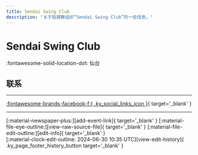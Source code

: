 ```yaml
---
title: Sendai Swing Club
description: "关于摇摆舞组织“Sendai Swing Club”的一些信息。"
---
```


# Sendai Swing Club

:fontawesome-solid-location-dot: 仙台  


## 联系


---

 [:fontawesome-brands-facebook-f:{ .ky_social_links_icon }](https://www.facebook.com/groups/160791833988109){ target='_blank' }

---

<div class="ky_page_footer" markdown>
<div class="ky_page_footer_trailing" markdown="span">
[:material-newspaper-plus:][add-event-link]{ target='_blank' }
[:material-file-eye-outline:][view-raw-source-file]{ target='_blank' }
[:material-file-edit-outline:][edit-info]{ target='_blank' }
</div>
<div class="ky_page_footer_leading" markdown="span">
[:material-clock-edit-outline: 2024-06-30 10:35 UTC][view-edit-history]{ .ky_page_footer_history_button target='_blank' }
</div>
</div>

[add-event-link]: https://github.com/swingdance/events/issues/new?assignees=&labels=add+event&projects=&template=02-add_entity.yml&title=%5Bjp%5D%20%3CName%3E&region=jp&province=Sendai&city=Sendai&org_id=sendai-swing-club "添加活动"
[view-raw-source-file]: https://github.com/swingdance/orgs/blob/main/jp/sendai-swing-club.json "查看原始源文件"
[edit-info]: https://github.com/swingdance/orgs/issues/new?assignees=&labels=update+org&projects=&template=03-update_entity.yml&title=%5Bjp%5D%20Sendai%20Swing%20Club&region=jp&id=sendai-swing-club&name=Sendai%20Swing%20Club "编辑信息"

[view-edit-history]: https://github.com/swingdance/orgs/commits/main/jp/sendai-swing-club.json "查看编辑历史"
